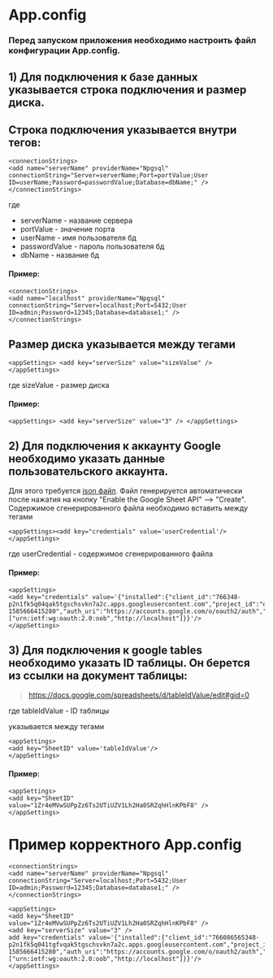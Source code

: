 # App.config
### Перед запуском приложения необходимо настроить файл конфигурации App.config.

## 1)  Для подключения к базе данных указывается строка подключения и размер диска.

## Строка подключения указывается внутри тегов:

```
<connectionStrings> 
<add name="serverName" providerName="Npgsql" connectionString="Server=serverName;Port=portValue;User ID=userName;Password=passwordValue;Database=dbName;" />
</connectionStrings>
```

где
+ serverName - название сервера
+ portValue - значение порта
+ userName - имя пользователя бд
+ passwordValue - пароль пользователя бд
+ dbName - название бд

#### Пример:

```
<connectionStrings>
<add name="localhost" providerName="Npgsql" connectionString="Server=localhost;Port=5432;User ID=admin;Password=12345;Database=database1;" />
</connectionStrings>
```

## Размер диска указывается между тегами
```<appSettings> <add key="serverSize" value="sizeValue" /> </appSettings>```

где sizeValue - размер диска

#### Пример:

```<appSettings> <add key="serverSize" value="3" /> </appSettings>```


## 2)  Для подключения к аккаунту Google необходимо указать данные пользовательского аккаунта.

Для этого требуется [json файл](https://developers.google.com/sheets/api/quickstart/dotnet). Файл генерируется автоматически после нажатия на кнопку "Enable the Google Sheet API" --> "Create".  
Содержимое сгенерированного файла необходимо вставить между тегами

```
<appSettings><add key="credentials" value='userCredential'/></appSettings>
``` 

где userCredential - содержимое сгенерированного файла

#### Пример:

```
<appSettings>
<add key="credentials" value='{"installed":{"client_id":"766348-p2n1fk5q04qak5tgschsvkn7a2c.apps.googleusercontent.com","project_id":"quickstart-1585666415280","auth_uri":"https://accounts.google.com/o/oauth2/auth","token_uri":"https://oauth2.googleapis.com/token","auth_provider_x509_cert_url":"https://www.googleapis.com/oauth2/v1/certs","client_secret":"M5wm08jwi3BX3ZdAM","redirect_uris":["urn:ietf:wg:oauth:2.0:oob","http://localhost"]}}'/>
</appSettings>
``` 

## 3) Для подключения к google tables необходимо указать ID таблицы. Он берется из ссылки на документ таблицы:

> https://docs.google.com/spreadsheets/d/tableIdValue/edit#gid=0
 
 где tableIdValue - ID таблицы
 
указывается между тегами

```
<appSettings>
<add key="SheetID" value='tableIdValue'/>
</appSettings>
```

#### Пример:

```
<appSettings>
<add key="SheetID" value="1Zr4eMVwSUPpZz6Ts2UTiUZV1Lh2Ha0SRZqhHlnKPbF8" />
</appSettings>
``` 


# Пример корректного App.config

``` 
<connectionStrings>
<add name="serverName" providerName="Npgsql" connectionString="Server=localhost;Port=5432;User ID=admin;Password=12345;Database=database1;" />
</connectionStrings>

<appSettings>
<add key="SheetID" value="1Zr4eMVwSUPpZz6Ts2UTiUZV1Lh2Ha0SRZqhHlnKPbF8" />
<add key="serverSize" value="3" />
add key="credentials" value='{"installed":{"client_id":"766086565348-p2n1fk5q041tgfvqak5tgschsvkn7a2c.apps.googleusercontent.com","project_id":"quickstart-1585666415280","auth_uri":"https://accounts.google.com/o/oauth2/auth","token_uri":"https://oauth2.googleapis.com/token","auth_provider_x509_cert_url":"https://www.googleapis.com/oauth2/v1/certs","client_secret":"M5wm08jwi3BX3ZFWjb29ZdAM","redirect_uris":["urn:ietf:wg:oauth:2.0:oob","http://localhost"]}}'/>
</appSettings>

``` 
